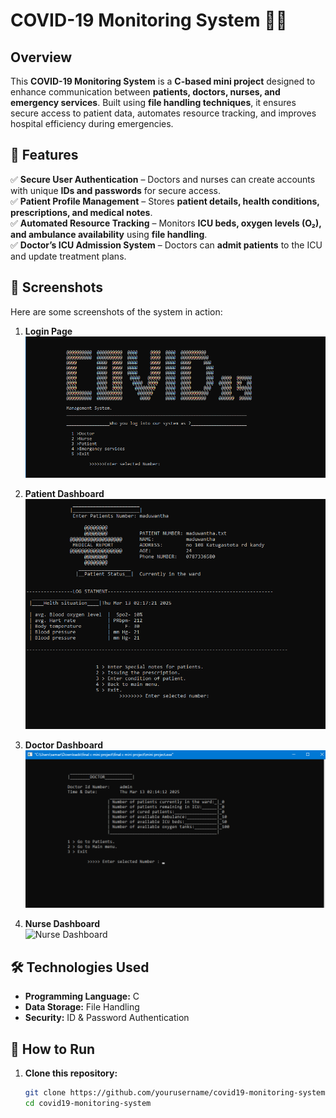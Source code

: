 # COVID-19 Monitoring System 🏥🦠  

## Overview  
This **COVID-19 Monitoring System** is a **C-based mini project** designed to enhance communication between **patients, doctors, nurses, and emergency services**. Built using **file handling techniques**, it ensures secure access to patient data, automates resource tracking, and improves hospital efficiency during emergencies.  

## 🔑 Features  
✅ **Secure User Authentication** – Doctors and nurses can create accounts with unique **IDs and passwords** for secure access.  
✅ **Patient Profile Management** – Stores **patient details, health conditions, prescriptions, and medical notes**.  
✅ **Automated Resource Tracking** – Monitors **ICU beds, oxygen levels (O₂), and ambulance availability** using **file handling**.  
✅ **Doctor’s ICU Admission System** – Doctors can **admit patients** to the ICU and update treatment plans.  

## 📸 Screenshots  
Here are some screenshots of the system in action:  

1. **Login Page**  
   ![Home Screen](Screenhots/1.png)  

2. **Patient Dashboard**  
   ![Patient Dashboard](Screenhots/6.png)  

3. **Doctor Dashboard**  
   ![Doctor Monitoring](Screenhots/3.png)  

4. **Nurse Dashboard**  
   ![Nurse Dashboard](screenshots/2.png)  

## 🛠️ Technologies Used  
- **Programming Language:** C  
- **Data Storage:** File Handling  
- **Security:** ID & Password Authentication  

## 🚀 How to Run  
1. **Clone this repository:**  
   ```sh
   git clone https://github.com/yourusername/covid19-monitoring-system.git
   cd covid19-monitoring-system
